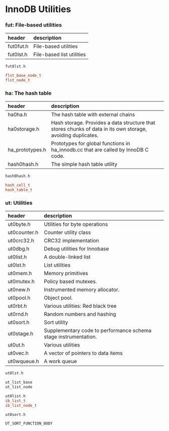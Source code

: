 # InnoDB Utilities

###  fut: File-based utilities

|header|description|
|:---|:---|
| fut0fut.h | File-based utilities |
| fut0lst.h | File-based list utilities |

``` CPP
fut0lst.h

flst_base_node_t
flst_node_t
```

###  ha: The hash table

|header|description|
|:---|:---|
| ha0ha.h | The hash table with external chains|
| ha0storage.h | Hash storage. Provides a data structure that stores chunks of data in its own storage, avoiding duplicates.|
| ha_prototypes.h | Prototypes for global functions in ha_innodb.cc that are called by InnoDB C code. |
| hash0hash.h | The simple hash table utility |


``` CPP
hash0hash.h

hash_cell_t
hash_table_t
```

###  ut: Utilities

|header|description|
|:---|:---|
| ut0byte.h | Utilities for byte operations |
| ut0counter.h | Counter utility class |
| ut0crc32.h | CRC32 implementation |
| ut0dbg.h | Debug utilities for Innobase |
| ut0list.h | A double-linked list |
| ut0lst.h | List utilities |
| ut0mem.h | Memory primitives |
| ut0mutex.h | Policy based mutexes. |
| ut0new.h | Instrumented memory allocator. |
| ut0pool.h | Object pool. |
| ut0rbt.h | Various utilities: Red black tree |
| ut0rnd.h | Random numbers and hashing |
| ut0sort.h | Sort utility |
| ut0stage.h | Supplementary code to performance schema stage instrumentation. |
| ut0ut.h | Various utilities |
| ut0vec.h | A vector of pointers to data items |
| ut0wqueue.h | A work queue |


``` CPP
ut0lst.h

ut_list_base
ut_list_node

ut0list.h
ib_list_t
ib_list_node_t
```

```
ut0sort.h

UT_SORT_FUNCTION_BODY
```
